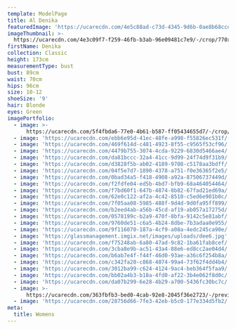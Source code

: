 ```yaml
---
template: ModelPage
title: Al Denika
featuredImage: 'https://ucarecdn.com/4e5c88ad-c73d-4345-9d6b-0ae8b68ccd94/'
imageThumbnail: >-
  https://ucarecdn.com/4e3c09f7-f259-46fb-b3ab-96e09481c7e9/-/crop/770x1079/367,57/-/preview/
firstName: Denika
collection: Classic
height: 173cm
measurementType: bust
bust: 89cm
waist: 70cm
hips: 96cm
size: 10-12
shoeSize: '9'
hair: Blonde
eyes: Green
imagePortfolio:
  - image: >-
      https://ucarecdn.com/5f4fbda6-77e0-4b61-b587-ff05434655d7/-/crop/759x1144/401,16/-/preview/
  - image: 'https://ucarecdn.com/ebb6e95d-41ec-48fe-a998-f55826ec531f/'
  - image: 'https://ucarecdn.com/469f614d-c481-4923-8f55-c9565f53cf96/'
  - image: 'https://ucarecdn.com/4479b755-3074-4cda-9229-6830d5466ae4/'
  - image: 'https://ucarecdn.com/da81bccc-32a4-41cc-9d99-24f74d9f31b9/'
  - image: 'https://ucarecdn.com/d3828f5b-ab02-4189-9708-c5178aa3bdff/'
  - image: 'https://ucarecdn.com/04f5e7d7-1890-4378-a751-f0e36365f2e5/'
  - image: 'https://ucarecdn.com/0bad34a5-f418-4908-a92a-87506737449d/'
  - image: 'https://ucarecdn.com/f2fdfe04-ed5b-4bd7-bfb9-68a464054464/'
  - image: 'https://ucarecdn.com/f7bd60f1-647b-4874-8b82-67fad21ed69a/'
  - image: 'https://ucarecdn.com/62e0c122-af2a-4c42-8510-c5ed6e901b0c/'
  - image: 'https://ucarecdn.com/7f05aa08-5985-488f-9d4d-9d0fa95ff899/'
  - image: 'https://ucarecdn.com/b2eed4ab-a56b-45cd-af19-ab057a17275d/'
  - image: 'https://ucarecdn.com/0578199c-b2a9-470f-8bfa-9142c5e81abf/'
  - image: 'https://ucarecdn.com/9760de51-c6a5-4b24-8dbe-7b3adaa0e955/'
  - image: 'https://ucarecdn.com/9f116070-187a-4cf9-a08a-4edc245ca90e/'
  - image: 'https://glassmanagement.imgix.net/images/uploads/dee6.jpg'
  - image: 'https://ucarecdn.com/f75248ab-6a80-47ad-9c82-1ba61fab8cef/'
  - image: 'https://ucarecdn.com/3cba8e9b-ac51-43a4-88e6-ed8cc2ae04d4/'
  - image: 'https://ucarecdn.com/b6ab7e4f-f44f-46d0-93ae-a36c6f254b8a/'
  - image: 'https://ucarecdn.com/c342fa20-c868-4074-99a4-73f62f4dd4b4/'
  - image: 'https://ucarecdn.com/3012ba99-c624-4124-9ac4-beb364f5faa9/'
  - image: 'https://ucarecdn.com/bb02a4b3-b18a-4fd0-af22-3b4e062f8d0c/'
  - image: 'https://ucarecdn.com/da07b299-6e28-4b29-a700-5436fc30bc7c/'
  - image: >-
      https://ucarecdn.com/363fbfb3-bed0-4cab-92e8-2045f36e2723/-/preview/-/rotate/90/
  - image: 'https://ucarecdn.com/28756d66-7fe3-42eb-b5c0-177e334d5fb2/'
meta:
  title: Womens
---
```


